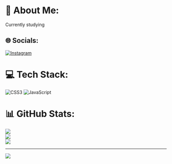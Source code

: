 # 💫 About Me:
Currently studying <br>


## 🌐 Socials:
[![Instagram](https://img.shields.io/badge/Instagram-%23E4405F.svg?logo=Instagram&logoColor=white)](https://instagram.com/@csec_era) 

# 💻 Tech Stack:
![CSS3](https://img.shields.io/badge/css3-%231572B6.svg?style=for-the-badge&logo=css3&logoColor=white) ![JavaScript](https://img.shields.io/badge/javascript-%23323330.svg?style=for-the-badge&logo=javascript&logoColor=%23F7DF1E)
# 📊 GitHub Stats:
![](https://github-readme-stats.vercel.app/api?username=gwuhrwav&theme=dark&hide_border=false&include_all_commits=false&count_private=false)<br/>
![](https://github-readme-streak-stats.herokuapp.com/?user=gwuhrwav&theme=dark&hide_border=false)<br/>
![](https://github-readme-stats.vercel.app/api/top-langs/?username=gwuhrwav&theme=dark&hide_border=false&include_all_commits=false&count_private=false&layout=compact)

---
[![](https://visitcount.itsvg.in/api?id=gwuhrwav&icon=4&color=5)](https://visitcount.itsvg.in)

<!-- Proudly created with GPRM ( https://gprm.itsvg.in ) -->
